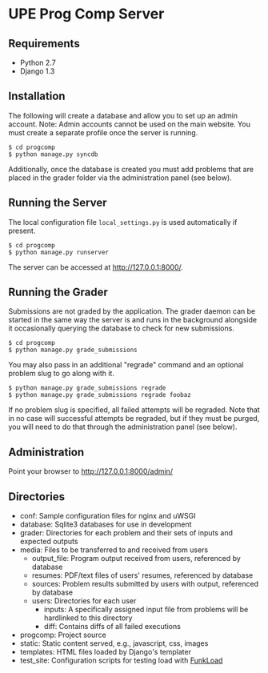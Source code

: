 UPE Prog Comp Server
====================

Requirements
------------
* Python 2.7
* Django 1.3

Installation
------------
The following will create a database and allow you to set up an admin account.
Note: Admin accounts cannot be used on the main website. You must create a
separate profile once the server is running.

    $ cd progcomp
    $ python manage.py syncdb

Additionally, once the database is created you must add problems that are placed
in the grader folder via the administration panel (see below).

Running the Server
------------------
The local configuration file `local_settings.py` is used automatically if
present.

    $ cd progcomp
    $ python manage.py runserver

The server can be accessed at <http://127.0.0.1:8000/>.

Running the Grader
------------------
Submissions are not graded by the application. The grader daemon can be started
in the same way the server is and runs in the background alongside it
occasionally querying the database to check for new submissions.

    $ cd progcomp
    $ python manage.py grade_submissions

You may also pass in an additional "regrade" command and an optional problem
slug to go along with it.

	$ python manage.py grade_submissions regrade
	$ python manage.py grade_submissions regrade foobaz

If no problem slug is specified, all failed attempts will be regraded. Note that
in no case will successful attempts be regraded, but if they must be purged, you
will need to do that through the administration panel (see below).

Administration
--------------
Point your browser to <http://127.0.0.1:8000/admin/>

Directories
-----------
* conf: Sample configuration files for nginx and uWSGI
* database: Sqlite3 databases for use in development
* grader: Directories for each problem and their sets of inputs and expected
  outputs
* media: Files to be transferred to and received from users
  * output\_file: Program output received from users, referenced by database
  * resumes: PDF/text files of users' resumes, referenced by database
  * sources: Problem results submitted by users with output, referenced by
    database
  * users: Directories for each user
    * inputs: A specifically assigned input file from problems will be
      hardlinked to this directory
    * diff: Contains diffs of all failed executions
* progcomp: Project source
* static: Static content served, e.g., javascript, css, images
* templates: HTML files loaded by Django's templater
* test\_site: Configuration scripts for testing load with [FunkLoad](http://funkload.nuxeo.org/)
